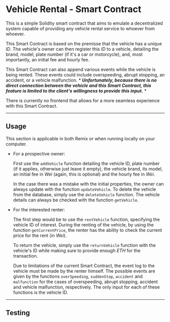 # Vehicle Rental - Smart Contract

This is a simple Solidity smart contract that aims to emulate a decentralized system capable of providing any vehicle rental service to whoever from whoever.

This Smart Contract is based on the premisse that the vehicle has a unique *ID*. The vehicle's owner can then register this *ID* to a vehicle, detailing the brand, model, plate number (if it's a car or motorcycle), and, most importantly, an initial fee and hourly fee.

This Smart Contract can also append various events while the vehicle is being rented. These events could include overspeeding, abrupt stopping, an accident, or a vehicle malfunction. * ***Unfortunately, because there is no direct connection between the vehicle and this Smart Contract, this feature is limited to the client's willingness to provide this input.*** *

There is currently no frontend that allows for a more seamless experience with this Smart Contract.

---
## Usage

This section is applicable in both Remix or when running locally on your computer.

- For a prospective owner:

    First use the `addVehicle` function detailing the vehicle ID, plate number (if it applies, otherwise just leave it empty), the vehicle brand, its model, an initial fee in *Wei* (again, this is optional) and the hourly fee in *Wei*.

    In the case there was a mistake with the initial properties, the owner can always update with the function `updateVehicle`. To delete the vehicle from the database, simply use the `deleteVehicle` function. The vehicle details can always be checked with the function `getVehicle`.

- For the interested renter:

    The first step would be to use the `rentVehicle` function, specifying the vehicle ID of interest. During the renting of the vehicle, by using the function `getCurrentPrice`, the renter has the ability to check the current price for the rent (in *Wei*). 
    
    To return the vehicle, simply use the `returnVehicle` function with the vehicle's ID while making sure to provide enough *ETH* for the transaction.

    Due to limitations of the current Smart Contract, the event log to the vehicle must be made by the renter himself. The possible events are given by the functions `overSpeeding`, `suddenStop`, `accident` and `malfunction` for the cases of overspeeding, abrupt stopping, accident and vehicle malfunction, respectively. The only input for each of these functions is the vehicle ID.


---
## Testing


